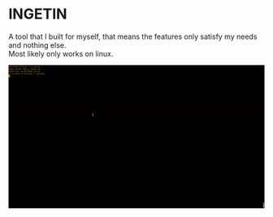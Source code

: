 # INGETIN

A tool that I built for myself, that means the features only satisfy my needs and nothing else.\
Most likely only works on linux.

![Doc Gif](https://github.com/akane10/ingetin/blob/master/assets/ingetin-gif.gif)
